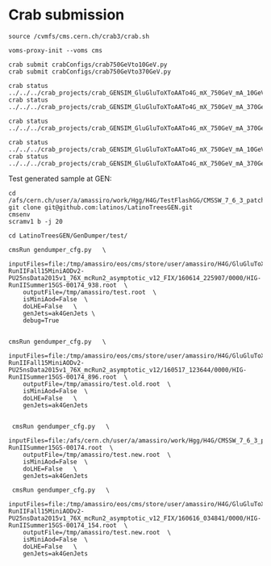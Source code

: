 Crab submission
====

    source /cvmfs/cms.cern.ch/crab3/crab.sh

    voms-proxy-init --voms cms

    crab submit crabConfigs/crab750GeVto10GeV.py
    crab submit crabConfigs/crab750GeVto370GeV.py
    
    crab status ../../../crab_projects/crab_GENSIM_GluGluToXToAATo4G_mX_750GeV_mA_10GeV_13TeV_Pythia8/
    crab status ../../../crab_projects/crab_GENSIM_GluGluToXToAATo4G_mX_750GeV_mA_370GeV_13TeV_Pythia8/

    crab status ../../../crab_projects/crab_GENSIM_GluGluToXToAATo4G_mX_750GeV_mA_370GeV_13TeV_Pythia8_FIX/

    crab status ../../../crab_projects/crab_GENSIM_GluGluToXToAATo4G_mX_750GeV_mA_10GeV_13TeV_Pythia8_FIX_2/
    crab status ../../../crab_projects/crab_GENSIM_GluGluToXToAATo4G_mX_750GeV_mA_370GeV_13TeV_Pythia8_FIX_2/

    
    
Test generated sample at GEN:

    cd /afs/cern.ch/user/a/amassiro/work/Hgg/H4G/TestFlashGG/CMSSW_7_6_3_patch2/src/
    git clone git@github.com:latinos/LatinoTreesGEN.git
    cmsenv
    scramv1 b -j 20
    
    cd LatinoTreesGEN/GenDumper/test/
    
    cmsRun gendumper_cfg.py   \
        inputFiles=file:/tmp/amassiro/eos/cms/store/user/amassiro/H4G/GluGluToXToAATo4G_mX_750GeV_mA_370GeV_Pythia8_FIX/GENSIM-RunIIFall15MiniAODv2-PU25nsData2015v1_76X_mcRun2_asymptotic_v12_FIX/160614_225907/0000/HIG-RunIISummer15GS-00174_938.root  \
        outputFile=/tmp/amassiro/test.root  \
        isMiniAod=False  \
        doLHE=False   \
        genJets=ak4GenJets \
        debug=True
        
        
    cmsRun gendumper_cfg.py   \
        inputFiles=file:/tmp/amassiro/eos/cms/store/user/amassiro/H4G/GluGluToXToAATo4G_mX_750GeV_mA_10GeV_Pythia8/GENSIM-RunIIFall15MiniAODv2-PU25nsData2015v1_76X_mcRun2_asymptotic_v12/160517_123644/0000/HIG-RunIISummer15GS-00174_896.root  \
        outputFile=/tmp/amassiro/test.old.root  \
        isMiniAod=False  \
        doLHE=False   \
        genJets=ak4GenJets
        
        
     cmsRun gendumper_cfg.py   \
        inputFiles=file:/afs/cern.ch/user/a/amassiro/work/Hgg/H4G/CMSSW_7_6_3_patch2/src/H4G/Gen/GENSIM/Configs/HIG-RunIISummer15GS-00174.root  \
        outputFile=/tmp/amassiro/test.new.root  \
        isMiniAod=False  \
        doLHE=False   \
        genJets=ak4GenJets
        
     cmsRun gendumper_cfg.py   \
        inputFiles=file:/tmp/amassiro/eos/cms/store/user/amassiro/H4G/GluGluToXToAATo4G_mX_750GeV_mA_370GeV_Pythia8_FIX_2/GENSIM-RunIIFall15MiniAODv2-PU25nsData2015v1_76X_mcRun2_asymptotic_v12_FIX/160616_034841/0000/HIG-RunIISummer15GS-00174_154.root  \
        outputFile=/tmp/amassiro/test.new.root  \
        isMiniAod=False  \
        doLHE=False   \
        genJets=ak4GenJets
        

        
    
    